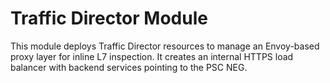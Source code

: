 # Traffic Director Module

This module deploys Traffic Director resources to manage an Envoy-based proxy layer for inline L7 inspection. It creates an internal HTTPS load balancer with backend services pointing to the PSC NEG.
